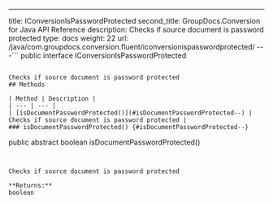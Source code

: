---
title: IConversionIsPasswordProtected
second_title: GroupDocs.Conversion for Java API Reference
description: Checks if source document is password protected
type: docs
weight: 22
url: /java/com.groupdocs.conversion.fluent/iconversionispasswordprotected/
---```
public interface IConversionIsPasswordProtected
```

Checks if source document is password protected
## Methods

| Method | Description |
| --- | --- |
| [isDocumentPasswordProtected()](#isDocumentPasswordProtected--) | Checks if source document is password protected |
### isDocumentPasswordProtected() {#isDocumentPasswordProtected--}
```
public abstract boolean isDocumentPasswordProtected()
```


Checks if source document is password protected

**Returns:**
boolean
